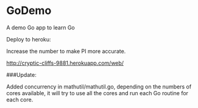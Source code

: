 # GoDemo
A demo Go app to learn Go 

Deploy to heroku:

Increase the number to make PI more accurate.

http://cryptic-cliffs-9881.herokuapp.com/web/



###Update:

Added concurrency in mathutil/mathutil.go, depending on the numbers of cores available, it will try to use all the cores and run each Go routine for each core. 
